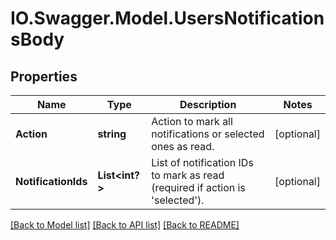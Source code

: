 # IO.Swagger.Model.UsersNotificationsBody
## Properties

Name | Type | Description | Notes
------------ | ------------- | ------------- | -------------
**Action** | **string** | Action to mark all notifications or selected ones as read. | [optional] 
**NotificationIds** | **List&lt;int?&gt;** | List of notification IDs to mark as read (required if action is &#x27;selected&#x27;). | [optional] 

[[Back to Model list]](../README.md#documentation-for-models) [[Back to API list]](../README.md#documentation-for-api-endpoints) [[Back to README]](../README.md)

